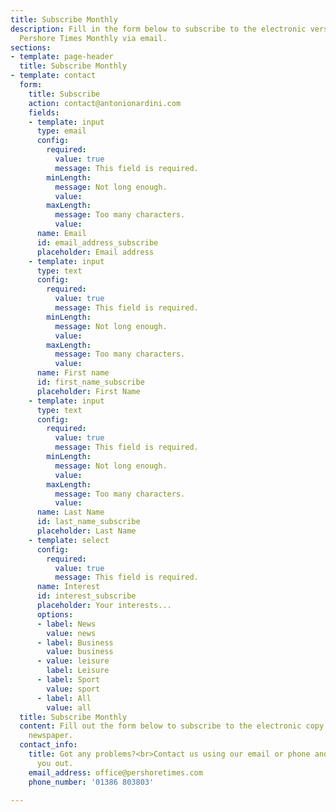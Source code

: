 ```yaml
---
title: Subscribe Monthly
description: Fill in the form below to subscribe to the electronic version of the
  Pershore Times Monthly via email.
sections:
- template: page-header
  title: Subscribe Monthly
- template: contact
  form:
    title: Subscribe
    action: contact@antonionardini.com
    fields:
    - template: input
      type: email
      config:
        required:
          value: true
          message: This field is required.
        minLength:
          message: Not long enough.
          value: 
        maxLength:
          message: Too many characters.
          value: 
      name: Email
      id: email_address_subscribe
      placeholder: Email address
    - template: input
      type: text
      config:
        required:
          value: true
          message: This field is required.
        minLength:
          message: Not long enough.
          value: 
        maxLength:
          message: Too many characters.
          value: 
      name: First name
      id: first_name_subscribe
      placeholder: First Name
    - template: input
      type: text
      config:
        required:
          value: true
          message: This field is required.
        minLength:
          message: Not long enough.
          value: 
        maxLength:
          message: Too many characters.
          value: 
      name: Last Name
      id: last_name_subscribe
      placeholder: Last Name
    - template: select
      config:
        required:
          value: true
          message: This field is required.
      name: Interest
      id: interest_subscribe
      placeholder: Your interests...
      options:
      - label: News
        value: news
      - label: Business
        value: business
      - value: leisure
        label: Leisure
      - label: Sport
        value: sport
      - label: All
        value: all
  title: Subscribe Monthly
  content: Fill out the form below to subscribe to the electronic copy of our monthly
    newspaper.
  contact_info:
    title: Got any problems?<br>Contact us using our email or phone and we can sort
      you out.
    email_address: office@pershoretimes.com
    phone_number: '01386 803803'

---
```

